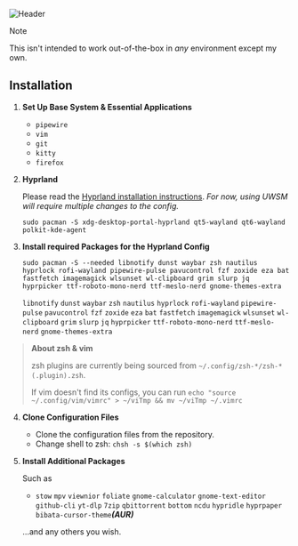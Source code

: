 ![Header](https://imgur.com/eszGk3V.png)
    
> [!NOTE]
> This isn't intended to work out-of-the-box in *any* environment except my own.

## Installation

1. **Set Up Base System & Essential Applications**
   
   - `pipewire`
   - `vim`
   - `git`
   - `kitty`
   - `firefox`

2. **Hyprland**

   Please read the [Hyprland installation instructions](https://wiki.hyprland.org/Getting-Started/Installation/). *For now, using UWSM will require multiple changes to the config.*

   ```
   sudo pacman -S xdg-desktop-portal-hyprland qt5-wayland qt6-wayland polkit-kde-agent
   ```

3. **Install required Packages for the Hyprland Config**

   ```
   sudo pacman -S --needed libnotify dunst waybar zsh nautilus hyprlock rofi-wayland pipewire-pulse pavucontrol fzf zoxide eza bat fastfetch imagemagick wlsunset wl-clipboard grim slurp jq hyprpicker ttf-roboto-mono-nerd ttf-meslo-nerd gnome-themes-extra
   ```
   `libnotify`
   `dunst`
   `waybar`
   `zsh`
   `nautilus`
   `hyprlock`
   `rofi-wayland`
   `pipewire-pulse`
   `pavucontrol`
   `fzf`
   `zoxide`
   `eza`
   `bat`
   `fastfetch`
   `imagemagick`
   `wlsunset`
   `wl-clipboard`
   `grim`
   `slurp`
   `jq`
   `hyprpicker`
   `ttf-roboto-mono-nerd`
   `ttf-meslo-nerd`
   `gnome-themes-extra`

> **About zsh & vim**
> 
>zsh plugins are currently being sourced from `~/.config/zsh-*/zsh-*(.plugin).zsh`.
> 
>If vim doesn't find its configs, you can run `echo "source ~/.config/vim/vimrc" > ~/viTmp && mv ~/viTmp ~/.vimrc`

4. **Clone Configuration Files**

   - Clone the configuration files from the repository.
   - Change shell to zsh: `chsh -s $(which zsh)`

5. **Install Additional Packages**

   Such as

   - `stow` `mpv` `viewnior` `foliate` `gnome-calculator` `gnome-text-editor` `github-cli` `yt-dlp` `7zip` `qbittorrent` `bottom` `ncdu` `hypridle` `hyprpaper` `bibata-cursor-theme`***(AUR)*** 


   ...and any others you wish.

